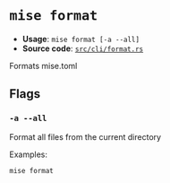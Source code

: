 # `mise format`

- **Usage**: `mise format [-a --all]`
- **Source code**: [`src/cli/format.rs`](https://github.com/jdx/mise/blob/main/src/cli/format.rs)

Formats mise.toml

## Flags

### `-a --all`

Format all files from the current directory

Examples:

    mise format
